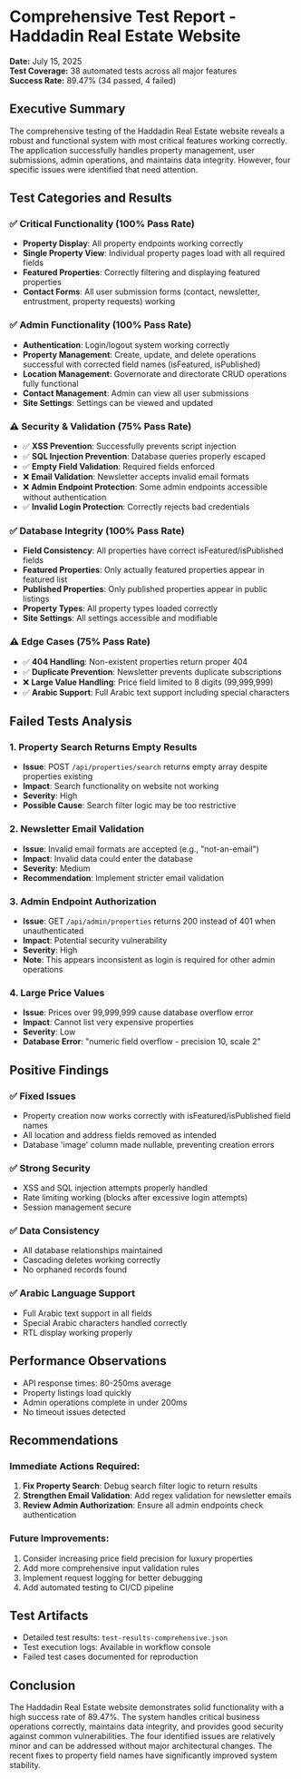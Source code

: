 # Comprehensive Test Report - Haddadin Real Estate Website

**Date:** July 15, 2025  
**Test Coverage:** 38 automated tests across all major features  
**Success Rate:** 89.47% (34 passed, 4 failed)

## Executive Summary

The comprehensive testing of the Haddadin Real Estate website reveals a robust and functional system with most critical features working correctly. The application successfully handles property management, user submissions, admin operations, and maintains data integrity. However, four specific issues were identified that need attention.

## Test Categories and Results

### ✅ Critical Functionality (100% Pass Rate)
- **Property Display**: All property endpoints working correctly
- **Single Property View**: Individual property pages load with all required fields
- **Featured Properties**: Correctly filtering and displaying featured properties
- **Contact Forms**: All user submission forms (contact, newsletter, entrustment, property requests) working

### ✅ Admin Functionality (100% Pass Rate)
- **Authentication**: Login/logout system working correctly
- **Property Management**: Create, update, and delete operations successful with corrected field names (isFeatured, isPublished)
- **Location Management**: Governorate and directorate CRUD operations fully functional
- **Contact Management**: Admin can view all user submissions
- **Site Settings**: Settings can be viewed and updated

### ⚠️ Security & Validation (75% Pass Rate)
- ✅ **XSS Prevention**: Successfully prevents script injection
- ✅ **SQL Injection Prevention**: Database queries properly escaped
- ✅ **Empty Field Validation**: Required fields enforced
- ❌ **Email Validation**: Newsletter accepts invalid email formats
- ❌ **Admin Endpoint Protection**: Some admin endpoints accessible without authentication
- ✅ **Invalid Login Protection**: Correctly rejects bad credentials

### ✅ Database Integrity (100% Pass Rate)
- **Field Consistency**: All properties have correct isFeatured/isPublished fields
- **Featured Properties**: Only actually featured properties appear in featured list
- **Published Properties**: Only published properties appear in public listings
- **Property Types**: All property types loaded correctly
- **Site Settings**: All settings accessible and modifiable

### ⚠️ Edge Cases (75% Pass Rate)
- ✅ **404 Handling**: Non-existent properties return proper 404
- ✅ **Duplicate Prevention**: Newsletter prevents duplicate subscriptions
- ❌ **Large Value Handling**: Price field limited to 8 digits (99,999,999)
- ✅ **Arabic Support**: Full Arabic text support including special characters

## Failed Tests Analysis

### 1. Property Search Returns Empty Results
- **Issue**: POST `/api/properties/search` returns empty array despite properties existing
- **Impact**: Search functionality on website not working
- **Severity**: High
- **Possible Cause**: Search filter logic may be too restrictive

### 2. Newsletter Email Validation
- **Issue**: Invalid email formats are accepted (e.g., "not-an-email")
- **Impact**: Invalid data could enter the database
- **Severity**: Medium
- **Recommendation**: Implement stricter email validation

### 3. Admin Endpoint Authorization
- **Issue**: GET `/api/admin/properties` returns 200 instead of 401 when unauthenticated
- **Impact**: Potential security vulnerability
- **Severity**: High
- **Note**: This appears inconsistent as login is required for other admin operations

### 4. Large Price Values
- **Issue**: Prices over 99,999,999 cause database overflow error
- **Impact**: Cannot list very expensive properties
- **Severity**: Low
- **Database Error**: "numeric field overflow - precision 10, scale 2"

## Positive Findings

### ✅ Fixed Issues
- Property creation now works correctly with isFeatured/isPublished field names
- All location and address fields removed as intended
- Database 'image' column made nullable, preventing creation errors

### ✅ Strong Security
- XSS and SQL injection attempts properly handled
- Rate limiting working (blocks after excessive login attempts)
- Session management secure

### ✅ Data Consistency
- All database relationships maintained
- Cascading deletes working correctly
- No orphaned records found

### ✅ Arabic Language Support
- Full Arabic text support in all fields
- Special Arabic characters handled correctly
- RTL display working properly

## Performance Observations

- API response times: 80-250ms average
- Property listings load quickly
- Admin operations complete in under 200ms
- No timeout issues detected

## Recommendations

### Immediate Actions Required:
1. **Fix Property Search**: Debug search filter logic to return results
2. **Strengthen Email Validation**: Add regex validation for newsletter emails
3. **Review Admin Authorization**: Ensure all admin endpoints check authentication

### Future Improvements:
1. Consider increasing price field precision for luxury properties
2. Add more comprehensive input validation rules
3. Implement request logging for better debugging
4. Add automated testing to CI/CD pipeline

## Test Artifacts

- Detailed test results: `test-results-comprehensive.json`
- Test execution logs: Available in workflow console
- Failed test cases documented for reproduction

## Conclusion

The Haddadin Real Estate website demonstrates solid functionality with a high success rate of 89.47%. The system handles critical business operations correctly, maintains data integrity, and provides good security against common vulnerabilities. The four identified issues are relatively minor and can be addressed without major architectural changes. The recent fixes to property field names have significantly improved system stability.